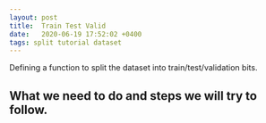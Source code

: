 ```yaml
---
layout: post
title:  Train Test Valid
date:   2020-06-19 17:52:02 +0400
tags: split tutorial dataset 
---
```


Defining a function to split the dataset into train/test/validation bits.

## What we need to do and steps we will try to follow.


